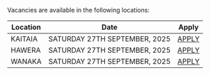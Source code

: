 Vacancies are available in the following locations:

| Location | Date | Apply |
|---|---|---|
|KAITAIA|SATURDAY 27TH SEPTEMBER, 2025| [APPLY](mailto:tfaala@rgis.co.nz?subject=KAITAIA%20-%20SATURDAY%2027TH%20SEPTEMBER) |
|HAWERA|SATURDAY 27TH SEPTEMBER, 2025| [APPLY](mailto:tfaala@rgis.co.nz?subject=HAWERA%20-%20SATURDAY%2027TH%20SEPTEMBER) |
|WANAKA|SATURDAY 27TH SEPTEMBER, 2025| [APPLY](mailto:tfaala@rgis.co.nz?subject=WANAKA%20-%20SATURDAY%2027TH%20SEPTEMBER) |
